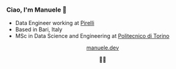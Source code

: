 ### Ciao, I'm Manuele 👋

- Data Engineer working at [Pirelli](https://www.pirelli.com)
- Based in Bari, Italy
- MSc in Data Science and Engineering at [Politecnico di Torino](www.polito.it)

<p align="center"><a href="https://manuele.dev">manuele.dev</a></p>
<p align="center">👨‍💻</p>
